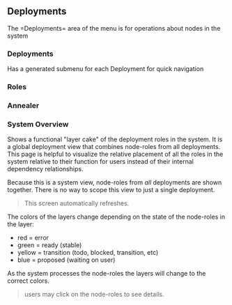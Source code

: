 ## Deployments

The =Deployments= area of the menu is for operations about nodes in the system

### Deployments

Has a generated submenu for each Deployment for quick navigation

### Roles

### Annealer

### System Overview

Shows a functional "layer cake" of the deployment roles in the system.  It is a global deployment view that combines node-roles from all deployments.  This page is helpful to visualize the relative placement of all the roles in the system relative to their function for users instead of their internal dependency relationships.

Because this is a system view, node-roles from _all_ deployments are shown together.  There is no way to scope this view to just a single deployment.

> This screen automatically refreshes.

The colors of the layers change depending on the state of the node-roles in the layer:

* red = error
* green = ready (stable)
* yellow = transition (todo, blocked, transition, etc)
* blue = proposed (waiting on user)

As the system processes the node-roles the layers will change to the correct colors.

> users may click on the node-roles to see details.
